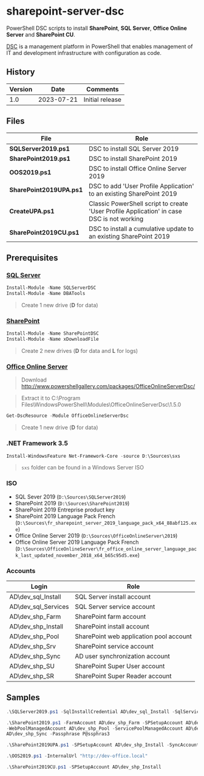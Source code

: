# sharepoint-server-dsc

PowerShell DSC scripts to install **SharePoint**, **SQL Server**, **Office Online Server** and **SharePoint CU**.

[DSC](https://learn.microsoft.com/en-us/powershell/dsc/overview?view=dsc-1.1) is a management platform in PowerShell that enables management of IT and development infrastructure with configuration as code.

## History

| Version | Date | Comments |
| - | - | - |
| 1.0 | 2023-07-21 | Initial release

## Files
| File | Role |
| - | - |
| **SQLServer2019.ps1** | DSC to install SQL Server 2019 |
| **SharePoint2019.ps1** | DSC to install SharePoint 2019 |
| **OOS2019.ps1** | DSC to install Office Online Server 2019 |
| **SharePoint2019UPA.ps1** | DSC to add 'User Profile Application' to an existing SharePoint 2019 |
| **CreateUPA.ps1** | Classic PowerShell script to create 'User Profile Application' in case DSC is not working |
| **SharePoint2019CU.ps1** | DSC to install a cumulative update to an existing SharePoint 2019 |


## Prerequisites

### [SQL Server](https://github.com/dsccommunity/SQLServerDSC/)
~~~powershell
Install-Module -Name SQLServerDSC
Install-Module -Name DBATools
~~~

> Create 1 new drive (**D** for data)

### [SharePoint](https://github.com/dsccommunity/SharePointDsc)
~~~powershell
Install-Module -Name SharePointDSC
Install-Module -Name xDownloadFile
~~~
> Create 2 new drives (**D** for data and **L** for logs)


### [Office Online Server](https://github.com/dsccommunity/OfficeOnlineServerDsc/)
> Download http://www.powershellgallery.com/packages/OfficeOnlineServerDsc/

> Extract it to C:\Program Files\WindowsPowerShell\Modules\OfficeOnlineServerDsc\1.5.0

~~~powershell
Get-DscResource -Module OfficeOnlineServerDsc
~~~

> Create 1 new drive (**D** for data)

### .NET Framework 3.5
~~~powershell
Install-WindowsFeature Net-Framework-Core -source D:\Sources\sxs
~~~

> `sxs` folder can be found in a Windows Server ISO

### ISO
- SQL Sever 2019 (`D:\Sources\SQLServer2019`)
- SharePoint 2019 (`D:\Sources\SharePoint2019`)
- SharePoint 2019 Entreprise product key
- SharePoint 2019 Language Pack French (`D:\Sources\fr_sharepoint_server_2019_language_pack_x64_88abf125.exe`)
- Office Online Server 2019 (`D:\Sources\OfficeOnlineServer\2019`)
- Office Online Server 2019 Language Pack French (`D:\Sources\OfficeOnlineServer\fr_office_online_server_language_pack_last_updated_november_2018_x64_b65c95d5.exe`)

### Accounts
| Login | Role |
| - | - |
| AD\dev_sql_Install | SQL Server install account |
| AD\dev_sql_Services | SQL Server service account |
| AD\dev_shp_Farm | SharePoint farm account |
| AD\dev_shp_Install | SharePoint install account |
| AD\dev_shp_Pool | SharePoint web application pool account |
| AD\dev_shp_Srv | SharePoint service account |
| AD\dev_shp_Sync | AD user synchronization account |
| AD\dev_shp_SU | SharePoint Super User account |
| AD\dev_shp_SR | SharePoint Super Reader account |


## Samples

~~~powershell
.\SQLServer2019.ps1 -SqlInstallCredential AD\dev_sql_Install -SqlServiceCredential AD\dev_sql_Services

.\SharePoint2019.ps1 -FarmAccount AD\dev_shp_Farm -SPSetupAccount AD\dev_shp_Install
-WebPoolManagedAccount AD\dev_shp_Pool -ServicePoolManagedAccount AD\dev_shp_Srv -SyncAccount
AD\dev_shp_Sync -Passphrase P@ssphras3

.\SharePoint2019UPA.ps1 -SPSetupAccount AD\dev_shp_Install -SyncAccount AD\dev_shp_Sync

.\OOS2019.ps1 -InternalUrl "http://dev-office.local"

.\SharePoint2019CU.ps1 -SPSetupAccount AD\dev_shp_Install
~~~